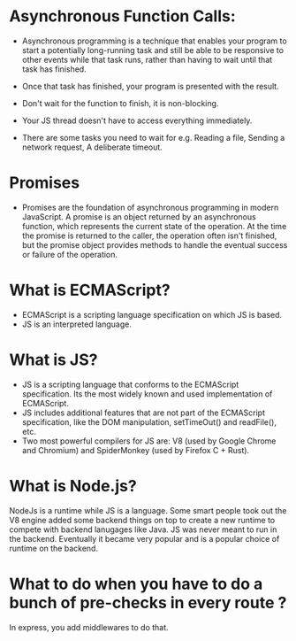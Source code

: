 
# Asynchronous Function Calls:
- Asynchronous programming is a technique that enables your program to start a potentially long-running task and still be able to be responsive to other events while that task runs, rather than having to wait until that task has finished. 
- Once that task has finished, your program is presented with the result.
- Don't wait for the function to finish, it is non-blocking.

- Your JS thread doesn't have to access everything immediately.
- There are some tasks you need to wait for e.g. Reading a file, Sending a network request, A deliberate timeout.


# Promises
- Promises are the foundation of asynchronous programming in modern JavaScript. A promise is an object returned by an asynchronous function, which represents the current state of the operation. At the time the promise is returned to the caller, the operation often isn't finished, but the promise object provides methods to handle the eventual success or failure of the operation.


# What is ECMAScript?
- ECMAScript is a scripting language specification on which JS is based. 
- JS is an interpreted language.

# What is JS?
- JS is a scripting language that conforms to the ECMAScript specification. Its the most widely known and used implementation of ECMAScript. 
- JS includes additional features that are not part of the ECMAScript specification, like the DOM manipulation, setTimeOut() and readFile(), etc. 
- Two most powerful compilers for JS are: V8 (used by Google Chrome and Chromium) and SpiderMonkey (used by Firefox C + Rust). 

# What is Node.js?
NodeJs is a runtime while JS is a language. Some smart people took out the V8 engine added some backend things on top to create a new runtime to compete with backend lanugages like Java. JS was never meant to run in the backend. Eventually it became very popular and is a popular choice of runtime on the backend. 

# What to do when you have to do a bunch of pre-checks in every route ?
In express, you add middlewares to do that. 